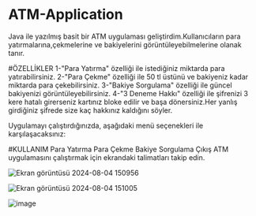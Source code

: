 # ATM-Application
Java ile yazılmış  basit bir ATM uygulaması geliştirdim.Kullanıcıların para yatırmalarına,çekmelerine ve bakiyelerini görüntüleyebilmelerine olanak tanır.

 #ÖZELLİKLER
 1-"Para Yatırma" özelliği ile istediğiniz miktarda para yatırabilirsiniz.
 2-"Para Çekme" özelliği ile 50 tl üstünü ve bakiyeniz kadar miktarda para çekebilirsiniz.
 3-"Bakiye Sorgulama" özelliği ile güncel bakiyenizi görüntüleyebilirsiniz.
 4-"3 Deneme Hakkı" özelliği ile şifrenizi 3 kere hatalı girerseniz kartınız bloke edilir ve başa dönersiniz.Her yanlış girdiğiniz şifrede size kaç hakkınız kaldığını söyler.

 Uygulamayı çalıştırdığınızda, aşağıdaki menü seçenekleri ile karşılaşacaksınız:

#KULLANIM
Para Yatırma
Para Çekme
Bakiye Sorgulama
Çıkış
ATM uygulamasını çalıştırmak için ekrandaki talimatları takip edin.







![Ekran görüntüsü 2024-08-04 150956](https://github.com/user-attachments/assets/7f79a400-a336-4022-9af7-43933c1acd9d)


![Ekran görüntüsü 2024-08-04 151005](https://github.com/user-attachments/assets/d4b0c1e5-1ae6-44fe-9ac8-6a50301dd405)



![image](https://github.com/user-attachments/assets/46b9c0d7-e457-45c4-905e-27ed782b514f)



